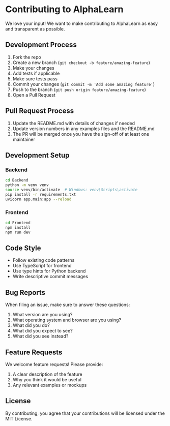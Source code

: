 # Contributing to AlphaLearn

We love your input! We want to make contributing to AlphaLearn as easy and transparent as possible.

## Development Process

1. Fork the repo
2. Create a new branch (`git checkout -b feature/amazing-feature`)
3. Make your changes
4. Add tests if applicable
5. Make sure tests pass
6. Commit your changes (`git commit -m 'Add some amazing feature'`)
7. Push to the branch (`git push origin feature/amazing-feature`)
8. Open a Pull Request

## Pull Request Process

1. Update the README.md with details of changes if needed
2. Update version numbers in any examples files and the README.md
3. The PR will be merged once you have the sign-off of at least one maintainer

## Development Setup

### Backend

```bash
cd Backend
python -m venv venv
source venv/bin/activate  # Windows: venv\Scripts\activate
pip install -r requirements.txt
uvicorn app.main:app --reload
```

### Frontend

```bash
cd Frontend
npm install
npm run dev
```

## Code Style

- Follow existing code patterns
- Use TypeScript for frontend
- Use type hints for Python backend
- Write descriptive commit messages

## Bug Reports

When filing an issue, make sure to answer these questions:

1. What version are you using?
2. What operating system and browser are you using?
3. What did you do?
4. What did you expect to see?
5. What did you see instead?

## Feature Requests

We welcome feature requests! Please provide:

1. A clear description of the feature
2. Why you think it would be useful
3. Any relevant examples or mockups

## License

By contributing, you agree that your contributions will be licensed under the MIT License.
